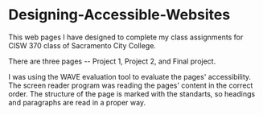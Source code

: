 # Designing-Accessible-Websites

This web pages I have designed to complete my class assignments for CISW 370 class of Sacramento City College. 

There are three pages -- Project 1, Project 2, and Final project.

I was using the WAVE evaluation tool to evaluate the pages' accessibility. 
The screen reader program was reading the pages' content in the correct order. The structure of the page is marked with the
standarts, so headings and paragraphs are read in a proper way. 
